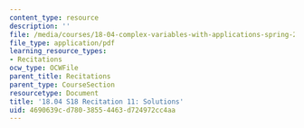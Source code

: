 ```yaml
---
content_type: resource
description: ''
file: /media/courses/18-04-complex-variables-with-applications-spring-2018/4690639cd78038554463d724972cc4aa_MIT18_04S18_Recit11-solutions.pdf
file_type: application/pdf
learning_resource_types:
- Recitations
ocw_type: OCWFile
parent_title: Recitations
parent_type: CourseSection
resourcetype: Document
title: '18.04 S18 Recitation 11: Solutions'
uid: 4690639c-d780-3855-4463-d724972cc4aa
---
```

